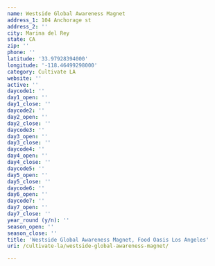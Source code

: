 ```yaml
---
name: Westside Global Awareness Magnet
address_1: 104 Anchorage st
address_2: ''
city: Marina del Rey
state: CA
zip: ''
phone: ''
latitude: '33.97928394000'
longitude: '-118.46499298000'
category: Cultivate LA
website: ''
active: ''
daycode1: ''
day1_open: ''
day1_close: ''
daycode2: ''
day2_open: ''
day2_close: ''
daycode3: ''
day3_open: ''
day3_close: ''
daycode4: ''
day4_open: ''
day4_close: ''
daycode5: ''
day5_open: ''
day5_close: ''
daycode6: ''
day6_open: ''
daycode7: ''
day7_open: ''
day7_close: ''
year_round (y/n): ''
season_open: ''
season_close: ''
title: 'Westside Global Awareness Magnet, Food Oasis Los Angeles'
uri: /cultivate-la/westside-global-awareness-magnet/

---
```

